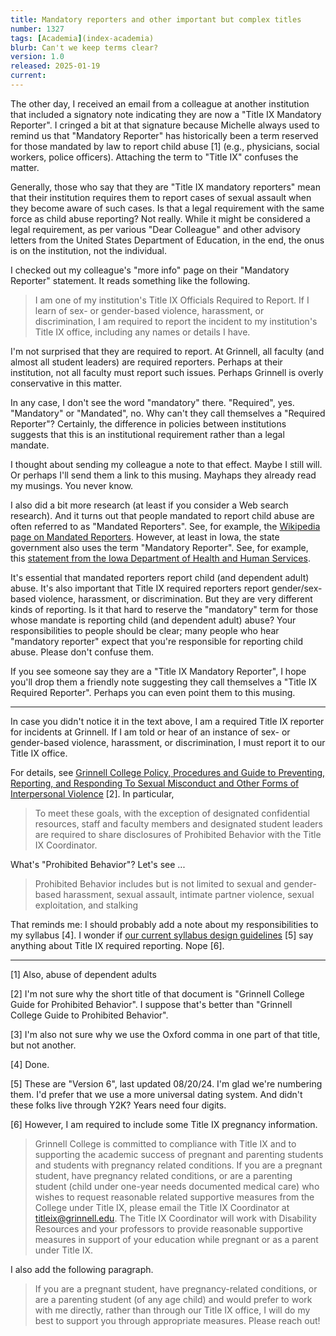 ```yaml
---
title: Mandatory reporters and other important but complex titles
number: 1327
tags: [Academia](index-academia)
blurb: Can't we keep terms clear?
version: 1.0
released: 2025-01-19 
current:
---
```

The other day, I received an email from a colleague at another institution that included a signatory note indicating they are now a "Title IX Mandatory Reporter". I cringed a bit at that signature because Michelle always used to remind us that "Mandatory Reporter" has historically been a term reserved for those mandated by law to report child abuse [1] (e.g., physicians, social workers, police officers). Attaching the term to "Title IX" confuses the matter.

Generally, those who say that they are "Title IX mandatory reporters" mean that their institution requires them to report cases of sexual assault when they become aware of such cases. Is that a legal requirement with the same force as child abuse reporting? Not really. While it might be considered a legal requirement, as per various "Dear Colleague" and other advisory letters from the United States Department of Education, in the end, the onus is on the institution, not the individual.

I checked out my colleague's "more info" page on their "Mandatory Reporter" statement. It reads something like the following.

> I am one of my institution's Title IX Officials Required to Report. If I learn of sex- or gender-based violence, harassment, or discrimination, I am required to report the incident to my institution's Title IX office, including any names or details I have.

I'm not surprised that they are required to report. At Grinnell, all faculty (and almost all student leaders) are required reporters. Perhaps at their institution, not all faculty must report such issues. Perhaps Grinnell is overly conservative in this matter. 

In any case, I don't see the word "mandatory" there. "Required", yes. "Mandatory" or "Mandated", no. Why can't they call themselves a "Required Reporter"? Certainly, the difference in policies between institutions suggests that this is an institutional requirement rather than a legal mandate.

I thought about sending my colleague a note to that effect. Maybe I still will. Or perhaps I'll send them a link to this musing. Mayhaps they already read my musings. You never know.

I also did a bit more research (at least if you consider a Web search research). And it turns out that people mandated to report child abuse are often referred to as "Mandated Reporters". See, for example, the [Wikipedia page on Mandated Reporters](https://en.wikipedia.org/wiki/Mandated_reporter). However, at least in Iowa, the state government also uses the term "Mandatory Reporter". See, for example, this [statement from the Iowa Department of Health and Human Services](https://hhs.iowa.gov/report-abuse-fraud/mandatory-reporters).

It's essential that mandated reporters report child (and dependent adult) abuse. It's also important that Title IX required reporters report gender/sex-based violence, harassment, or discrimination. But they are very different kinds of reporting. Is it that hard to reserve the "mandatory" term for those whose mandate is reporting child (and dependent adult) abuse? Your responsibilities to people should be clear; many people who hear "mandatory reporter" expect that you're responsible for reporting child abuse. Please don't confuse them.

If you see someone say  they are a "Title IX Mandatory Reporter", I hope you'll drop them a friendly note suggesting they call themselves a "Title IX Required Reporter". Perhaps you can even point them to this musing.

---

In case you didn't notice it in the text above, I am a required Title IX reporter for incidents at Grinnell. If I am told or hear of an instance of sex- or gender-based violence, harassment, or discrimination, I must report it to our Title IX office.

For details, see [Grinnell College Policy, Procedures and Guide to Preventing, Reporting, and Responding To Sexual Misconduct and Other Forms of Interpersonal Violence](https://www.grinnell.edu/sites/default/files/docs/2024-01/Grinnell%20College%20Guide%20for%20Prohibited%20Behavior%2001.2024%20FINAL.pdf) [2]. In particular,

> To meet these goals, with the exception of designated confidential resources, staff and faculty members and designated student leaders are required to share disclosures of Prohibited Behavior with the Title IX Coordinator.

What's "Prohibited Behavior"? Let's see ...

> Prohibited Behavior includes but is not limited to sexual and gender-based harassment, sexual assault, intimate partner violence, sexual exploitation, and stalking

That reminds me: I should probably add a note about my responsibilities to my syllabus [4]. I wonder if [our current syllabus design guidelines](https://www.grinnell.edu/sites/default/files/docs/2024-08/Grinnell%20Syllabus%20Design%20Guidelines_V6_8-20-2024.pdf) [5] say anything about Title IX required reporting. Nope [6].

---

[1] Also, abuse of dependent adults

[2] I'm not sure why the short title of that document is "Grinnell College Guide for Prohibited Behavior". I suppose that's better than "Grinnell College Guide to Prohibited Behavior".

[3] I'm also not sure why we use the Oxford comma in one part of that title, but not another.

[4] Done.

[5] These are "Version 6", last updated 08/20/24. I'm glad we're numbering them. I'd prefer that we use a more universal dating system. And didn't these folks live through Y2K? Years need four digits.

[6] However, I am required to include some Title IX pregnancy information.

> Grinnell College is committed to compliance with Title IX and to supporting the academic success of pregnant and parenting students and students with pregnancy related conditions. If you are a pregnant student, have pregnancy related conditions, or are a parenting student (child under one-year needs documented medical care) who wishes to request reasonable related supportive measures from the College under Title IX, please email the Title IX Coordinator at titleix@grinnell.edu. The Title IX Coordinator will work with Disability Resources and your professors to provide reasonable supportive measures in support of your education while pregnant or as a parent under Title IX.

I also add the following paragraph.

> If you are a pregnant student, have pregnancy-related conditions, or are a parenting student (of any age child) and would prefer to work with me directly, rather than through our Title IX office, I will do my best to support you through appropriate measures. Please reach out!
